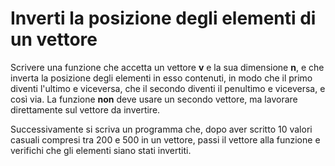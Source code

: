 # Inverti la posizione degli elementi di un vettore

Scrivere una funzione che accetta un vettore **v** e la sua dimensione **n**, e che inverta la posizione degli elementi in esso contenuti, in modo che il primo diventi l'ultimo e viceversa, che il secondo diventi il penultimo e viceversa, e così via.
La funzione **non** deve usare un secondo vettore, ma lavorare direttamente sul vettore da invertire.

Successivamente si scriva un programma che, dopo aver scritto 10 valori casuali compresi tra 200 e 500 in un vettore, passi il vettore alla funzione e verifichi che gli elementi siano stati invertiti.
